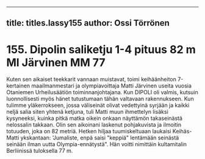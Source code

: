 
---

title: titles.lassy155
author: Ossi Törrönen
---


    
# 155. Dipolin saliketju 1-4 pituus 82 m Ml Järvinen MM 77 
Kuten sen aikaiset teekkarit vannaan muistavat, toimi keihäänheiton 7-kertainen maailmanmestari ja olympiavoittaja 
Matti Järvinen useita vuosia Otaniemen Urheilusäätiön toiminnanjohtajana. Kun DIPOLI oli valmis, kutsuin 
luonnollisesti myös hänet tutustumaan tähän valtavaan rakennukseen. Kun tulimme yläkerrokseen, jossa väliseinät olivat 
vedettyinä syrjään ja kaikki neljä salia siten yhtenä ketjuna, tuli Matti muun ihmettelyn lisäksi kysyneeksi, kuinka pitkä 
matka oikein onkaan näyttämön takaseinästä nelossalin takkaan. Olin sen aikoinani laskenut pohjakuvista ja ilmoitin 
totuuden, joka on 82 metriä. Hetken hiljaa tuumiskeltuaan laukaisi Keihäs-Matti ykskantaan: 'Jumaliste, enpä saisi 
"keppiä" lentämään seinästä seinään ilman uutta Olympia-ennätystä". Hän voitti nimittäin kultamitalin Berliinissä 
tuloksella 77 m. 

